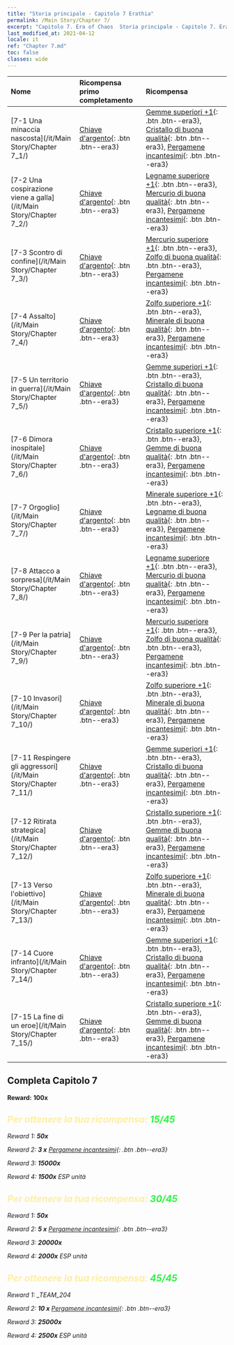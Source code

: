 ```yaml
---
title: "Storia principale - Capitolo 7 Erathia"
permalink: /Main Story/Chapter 7/
excerpt: "Capitolo 7. Era of Chaos  Storia principale - Capitolo 7. Erathia"
last_modified_at: 2021-04-12
locale: it
ref: "Chapter 7.md"
toc: false
classes: wide
---
```


  | Nome |  Ricompensa primo completamento | Ricompensa |
  |:------------|:------------|:------------| 
  | [7-1 Una minaccia nascosta](/it/Main Story/Chapter 7_1/) | [Chiave d'argento](/it/Items/con_693/){: .btn .btn--era3} | [Gemme superiori +1](/it/Items/mat_23/){: .btn .btn--era3}, [Cristallo di buona qualità](/it/Items/mat_17/){: .btn .btn--era3}, [Pergamene incantesimi](/it/Items/con_694/){: .btn .btn--era3} |
  | [7-2 Una cospirazione viene a galla](/it/Main Story/Chapter 7_2/) | [Chiave d'argento](/it/Items/con_693/){: .btn .btn--era3} | [Legname superiore +1](/it/Items/mat_20/){: .btn .btn--era3}, [Mercurio di buona qualità](/it/Items/mat_14/){: .btn .btn--era3}, [Pergamene incantesimi](/it/Items/con_694/){: .btn .btn--era3} |
  | [7-3 Scontro di confine](/it/Main Story/Chapter 7_3/) | [Chiave d'argento](/it/Items/con_693/){: .btn .btn--era3} | [Mercurio superiore +1](/it/Items/mat_21/){: .btn .btn--era3}, [Zolfo di buona qualità](/it/Items/mat_15/){: .btn .btn--era3}, [Pergamene incantesimi](/it/Items/con_694/){: .btn .btn--era3} |
  | [7-4 Assalto](/it/Main Story/Chapter 7_4/) | [Chiave d'argento](/it/Items/con_693/){: .btn .btn--era3} | [Zolfo superiore +1](/it/Items/mat_22/){: .btn .btn--era3}, [Minerale di buona qualità](/it/Items/mat_12/){: .btn .btn--era3}, [Pergamene incantesimi](/it/Items/con_694/){: .btn .btn--era3} |
  | [7-5 Un territorio in guerra](/it/Main Story/Chapter 7_5/) | [Chiave d'argento](/it/Items/con_693/){: .btn .btn--era3} | [Gemme superiori +1](/it/Items/mat_23/){: .btn .btn--era3}, [Cristallo di buona qualità](/it/Items/mat_17/){: .btn .btn--era3}, [Pergamene incantesimi](/it/Items/con_694/){: .btn .btn--era3} |
  | [7-6 Dimora inospitale](/it/Main Story/Chapter 7_6/) | [Chiave d'argento](/it/Items/con_693/){: .btn .btn--era3} | [Cristallo superiore +1](/it/Items/mat_24/){: .btn .btn--era3}, [Gemme di buona qualità](/it/Items/mat_16/){: .btn .btn--era3}, [Pergamene incantesimi](/it/Items/con_694/){: .btn .btn--era3} |
  | [7-7 Orgoglio](/it/Main Story/Chapter 7_7/) | [Chiave d'argento](/it/Items/con_693/){: .btn .btn--era3} | [Minerale superiore +1](/it/Items/mat_19/){: .btn .btn--era3}, [Legname di buona qualità](/it/Items/mat_13/){: .btn .btn--era3}, [Pergamene incantesimi](/it/Items/con_694/){: .btn .btn--era3} |
  | [7-8 Attacco a sorpresa](/it/Main Story/Chapter 7_8/) | [Chiave d'argento](/it/Items/con_693/){: .btn .btn--era3} | [Legname superiore +1](/it/Items/mat_20/){: .btn .btn--era3}, [Mercurio di buona qualità](/it/Items/mat_14/){: .btn .btn--era3}, [Pergamene incantesimi](/it/Items/con_694/){: .btn .btn--era3} |
  | [7-9 Per la patria](/it/Main Story/Chapter 7_9/) | [Chiave d'argento](/it/Items/con_693/){: .btn .btn--era3} | [Mercurio superiore +1](/it/Items/mat_21/){: .btn .btn--era3}, [Zolfo di buona qualità](/it/Items/mat_15/){: .btn .btn--era3}, [Pergamene incantesimi](/it/Items/con_694/){: .btn .btn--era3} |
  | [7-10 Invasori](/it/Main Story/Chapter 7_10/) | [Chiave d'argento](/it/Items/con_693/){: .btn .btn--era3} | [Zolfo superiore +1](/it/Items/mat_22/){: .btn .btn--era3}, [Minerale di buona qualità](/it/Items/mat_12/){: .btn .btn--era3}, [Pergamene incantesimi](/it/Items/con_694/){: .btn .btn--era3} |
  | [7-11 Respingere gli aggressori](/it/Main Story/Chapter 7_11/) | [Chiave d'argento](/it/Items/con_693/){: .btn .btn--era3} | [Gemme superiori +1](/it/Items/mat_23/){: .btn .btn--era3}, [Cristallo di buona qualità](/it/Items/mat_17/){: .btn .btn--era3}, [Pergamene incantesimi](/it/Items/con_694/){: .btn .btn--era3} |
  | [7-12 Ritirata strategica](/it/Main Story/Chapter 7_12/) | [Chiave d'argento](/it/Items/con_693/){: .btn .btn--era3} | [Cristallo superiore +1](/it/Items/mat_24/){: .btn .btn--era3}, [Gemme di buona qualità](/it/Items/mat_16/){: .btn .btn--era3}, [Pergamene incantesimi](/it/Items/con_694/){: .btn .btn--era3} |
  | [7-13 Verso l'obiettivo](/it/Main Story/Chapter 7_13/) | [Chiave d'argento](/it/Items/con_693/){: .btn .btn--era3} | [Zolfo superiore +1](/it/Items/mat_22/){: .btn .btn--era3}, [Minerale di buona qualità](/it/Items/mat_12/){: .btn .btn--era3}, [Pergamene incantesimi](/it/Items/con_694/){: .btn .btn--era3} |
  | [7-14 Cuore infranto](/it/Main Story/Chapter 7_14/) | [Chiave d'argento](/it/Items/con_693/){: .btn .btn--era3} | [Gemme superiori +1](/it/Items/mat_23/){: .btn .btn--era3}, [Cristallo di buona qualità](/it/Items/mat_17/){: .btn .btn--era3}, [Pergamene incantesimi](/it/Items/con_694/){: .btn .btn--era3} |
  | [7-15 La fine di un eroe](/it/Main Story/Chapter 7_15/) | [Chiave d'argento](/it/Items/con_693/){: .btn .btn--era3} | [Cristallo superiore +1](/it/Items/mat_24/){: .btn .btn--era3}, [Gemme di buona qualità](/it/Items/mat_16/){: .btn .btn--era3}, [Pergamene incantesimi](/it/Items/con_694/){: .btn .btn--era3} |


## Completa Capitolo 7

 **Reward:**  **100x** <i class="fas fa-gem"/>



## <span style="color: #ffeea0">Per ottenere la tua ricompensa: </span><span style="color: #27f73a">15/45</span>

 Reward 1:  **50x** <i class="fas fa-gem"/>

 Reward 2: **3 x** [Pergamene incantesimi](/it/Items/con_694/){: .btn .btn--era3}

 Reward 3:  **15000x** <i class="fas fa-coins"/>

 Reward 4:  **1500x** ESP unità



## <span style="color: #ffeea0">Per ottenere la tua ricompensa: </span><span style="color: #27f73a">30/45</span>

 Reward 1:  **50x** <i class="fas fa-gem"/>

 Reward 2: **5 x** [Pergamene incantesimi](/it/Items/con_694/){: .btn .btn--era3}

 Reward 3:  **20000x** <i class="fas fa-coins"/>

 Reward 4:  **2000x** ESP unità



## <span style="color: #ffeea0">Per ottenere la tua ricompensa: </span><span style="color: #27f73a">45/45</span>

 Reward 1: _TEAM_204

 Reward 2: **10 x** [Pergamene incantesimi](/it/Items/con_694/){: .btn .btn--era3}

 Reward 3:  **25000x** <i class="fas fa-coins"/>

 Reward 4:  **2500x** ESP unità

